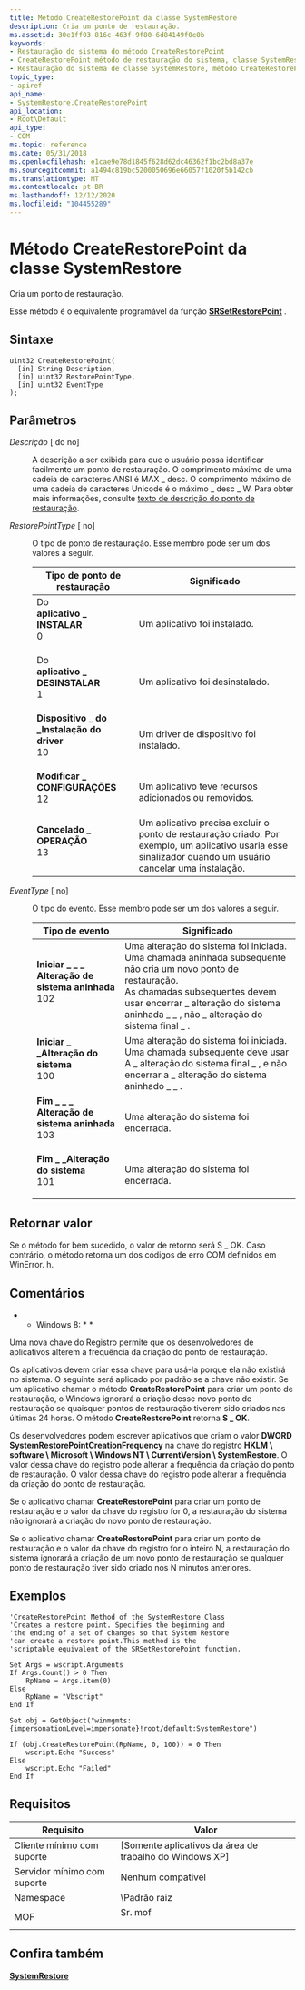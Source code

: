 ```yaml
---
title: Método CreateRestorePoint da classe SystemRestore
description: Cria um ponto de restauração.
ms.assetid: 30e1ff03-816c-463f-9f80-6d84149f0e0b
keywords:
- Restauração do sistema do método CreateRestorePoint
- CreateRestorePoint método de restauração do sistema, classe SystemRestore
- Restauração do sistema de classe SystemRestore, método CreateRestorePoint
topic_type:
- apiref
api_name:
- SystemRestore.CreateRestorePoint
api_location:
- Root\Default
api_type:
- COM
ms.topic: reference
ms.date: 05/31/2018
ms.openlocfilehash: e1cae9e78d1845f628d62dc46362f1bc2bd8a37e
ms.sourcegitcommit: a1494c819bc5200050696e66057f1020f5b142cb
ms.translationtype: MT
ms.contentlocale: pt-BR
ms.lasthandoff: 12/12/2020
ms.locfileid: "104455289"
---
```

# <a name="createrestorepoint-method-of-the-systemrestore-class"></a>Método CreateRestorePoint da classe SystemRestore

Cria um ponto de restauração.

Esse método é o equivalente programável da função [**SRSetRestorePoint**](/windows/desktop/api/SRRestorePtAPI/nf-srrestoreptapi-srsetrestorepointa) .

## <a name="syntax"></a>Sintaxe


```mof
uint32 CreateRestorePoint(
  [in] String Description,
  [in] uint32 RestorePointType,
  [in] uint32 EventType
);
```



## <a name="parameters"></a>Parâmetros

<dl> <dt>

*Descrição* \[ do no\]
</dt> <dd>

A descrição a ser exibida para que o usuário possa identificar facilmente um ponto de restauração. O comprimento máximo de uma cadeia de caracteres ANSI é MAX \_ desc. O comprimento máximo de uma cadeia de caracteres Unicode é o máximo \_ desc \_ W. Para obter mais informações, consulte [texto de descrição do ponto de restauração](restore-point-description-text.md).

</dd> <dt>

*RestorePointType* \[ no\]
</dt> <dd>

O tipo de ponto de restauração. Esse membro pode ser um dos valores a seguir.



| Tipo de ponto de restauração                                                                                                                                                                                                                             | Significado                                                                                                                                                      |
|------------------------------------------------------------------------------------------------------------------------------------------------------------------------------------------------------------------------------------------------|--------------------------------------------------------------------------------------------------------------------------------------------------------------|
| <span id="APPLICATION_INSTALL"></span><span id="application_install"></span><dl> Do <dt>**aplicativo \_ INSTALAR**</dt> <dt>0</dt> </dl>         | Um aplicativo foi instalado.<br/>                                                                                                                |
| <span id="APPLICATION_UNINSTALL"></span><span id="application_uninstall"></span><dl> Do <dt>**aplicativo \_ DESINSTALAR**</dt> <dt>1</dt> </dl>   | Um aplicativo foi desinstalado.<br/>                                                                                                              |
| <span id="DEVICE_DRIVER_INSTALL"></span><span id="device_driver_install"></span><dl> <dt>**Dispositivo \_ do \_Instalação do driver**</dt> <dt>10</dt> </dl> | Um driver de dispositivo foi instalado.<br/>                                                                                                               |
| <span id="MODIFY_SETTINGS"></span><span id="modify_settings"></span><dl> <dt>**Modificar \_ CONFIGURAÇÕES**</dt> <dt>12</dt> </dl>                    | Um aplicativo teve recursos adicionados ou removidos.<br/>                                                                                                 |
| <span id="CANCELLED_OPERATION"></span><span id="cancelled_operation"></span><dl> <dt>**Cancelado \_ OPERAÇÃO**</dt> <dt>13</dt> </dl>        | Um aplicativo precisa excluir o ponto de restauração criado. Por exemplo, um aplicativo usaria esse sinalizador quando um usuário cancelar uma instalação.<br/> |



 

</dd> <dt>

*EventType* \[ no\]
</dt> <dd>

O tipo do evento. Esse membro pode ser um dos valores a seguir.



| Tipo de evento                                                                                                                                                                                                                                                      | Significado                                                                                                                                                                                         |
|-----------------------------------------------------------------------------------------------------------------------------------------------------------------------------------------------------------------------------------------------------------------|-------------------------------------------------------------------------------------------------------------------------------------------------------------------------------------------------|
| <span id="BEGIN_NESTED_SYSTEM_CHANGE"></span><span id="begin_nested_system_change"></span><dl> <dt>**Iniciar \_ \_ \_ Alteração de sistema aninhada**</dt> <dt>102</dt> </dl> | Uma alteração do sistema foi iniciada. Uma chamada aninhada subsequente não cria um novo ponto de restauração. <br/> As chamadas subsequentes devem usar encerrar \_ alteração do sistema aninhada \_ \_ , não \_ alteração do sistema final \_ .<br/> |
| <span id="BEGIN_SYSTEM_CHANGE"></span><span id="begin_system_change"></span><dl> <dt>**Iniciar \_ \_Alteração do sistema**</dt> <dt>100</dt> </dl>                       | Uma alteração do sistema foi iniciada. <br/> Uma chamada subsequente deve usar A \_ alteração do sistema final \_ , e não encerrar a \_ alteração do sistema aninhado \_ \_ .<br/>                                                              |
| <span id="END_NESTED_SYSTEM_CHANGE"></span><span id="end_nested_system_change"></span><dl> <dt>**Fim \_ \_ \_ Alteração de sistema aninhada**</dt> <dt>103</dt> </dl>       | Uma alteração do sistema foi encerrada.<br/>                                                                                                                                                           |
| <span id="END_SYSTEM_CHANGE"></span><span id="end_system_change"></span><dl> <dt>**Fim \_ \_Alteração do sistema**</dt> <dt>101</dt> </dl>                             | Uma alteração do sistema foi encerrada.<br/>                                                                                                                                                           |



 

</dd> </dl>

## <a name="return-value"></a>Retornar valor

Se o método for bem sucedido, o valor de retorno será S \_ OK. Caso contrário, o método retorna um dos códigos de erro COM definidos em WinError. h.

## <a name="remarks"></a>Comentários

* * Windows 8: * *

Uma nova chave do Registro permite que os desenvolvedores de aplicativos alterem a frequência da criação do ponto de restauração.

Os aplicativos devem criar essa chave para usá-la porque ela não existirá no sistema. O seguinte será aplicado por padrão se a chave não existir. Se um aplicativo chamar o método **CreateRestorePoint** para criar um ponto de restauração, o Windows ignorará a criação desse novo ponto de restauração se quaisquer pontos de restauração tiverem sido criados nas últimas 24 horas. O método **CreateRestorePoint** retorna **S \_ OK**.

Os desenvolvedores podem escrever aplicativos que criam o valor **DWORD** **SystemRestorePointCreationFrequency** na chave do registro **HKLM \\ software \\ Microsoft \\ Windows NT \\ CurrentVersion \\ SystemRestore**. O valor dessa chave do registro pode alterar a frequência da criação do ponto de restauração. O valor dessa chave do registro pode alterar a frequência da criação do ponto de restauração.

Se o aplicativo chamar **CreateRestorePoint** para criar um ponto de restauração e o valor da chave do registro for 0, a restauração do sistema não ignorará a criação do novo ponto de restauração.

Se o aplicativo chamar **CreateRestorePoint** para criar um ponto de restauração e o valor da chave do registro for o inteiro N, a restauração do sistema ignorará a criação de um novo ponto de restauração se qualquer ponto de restauração tiver sido criado nos N minutos anteriores.

## <a name="examples"></a>Exemplos


```VB
'CreateRestorePoint Method of the SystemRestore Class
'Creates a restore point. Specifies the beginning and 
'the ending of a set of changes so that System Restore 
'can create a restore point.This method is the 
'scriptable equivalent of the SRSetRestorePoint function.

Set Args = wscript.Arguments
If Args.Count() > 0 Then
    RpName = Args.item(0)
Else 
    RpName = "Vbscript"
End If

Set obj = GetObject("winmgmts:{impersonationLevel=impersonate}!root/default:SystemRestore")

If (obj.CreateRestorePoint(RpName, 0, 100)) = 0 Then
    wscript.Echo "Success"
Else 
    wscript.Echo "Failed"
End If
```



## <a name="requirements"></a>Requisitos



| Requisito | Valor |
|-------------------------------------|-----------------------------------------------------------------------------------|
| Cliente mínimo com suporte<br/> | \[Somente aplicativos da área de trabalho do Windows XP\]<br/>                                       |
| Servidor mínimo com suporte<br/> | Nenhum compatível<br/>                                                         |
| Namespace<br/>                | \\Padrão raiz<br/>                                                          |
| MOF<br/>                      | <dl> <dt>Sr. mof</dt> </dl> |



## <a name="see-also"></a>Confira também

<dl> <dt>

[**SystemRestore**](systemrestore.md)
</dt> </dl>

 

 





